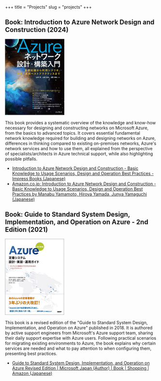 +++
title = "Projects"
slug = "projects"
+++

## Book: Introduction to Azure Network Design and Construction (2024)

![](./book-azure-networking.png)

This book provides a systematic overview of the knowledge and know-how necessary for designing and constructing networks on Microsoft Azure, from the basics to advanced topics. It covers essential fundamental network knowledge required for building and designing networks on Azure, differences in thinking compared to existing on-premises networks, Azure's network services and how to use them, all explained from the perspective of specialists/architects in Azure technical support, while also highlighting possible pitfalls.

- [Introduction to Azure Network Design and Construction - Basic Knowledge to Usage Scenarios, Design and Operation Best Practices - Impress Books (Japanese)](https://book.impress.co.jp/books/1122101083)
- [Amazon.co.jp: Introduction to Azure Network Design and Construction - Basic Knowledge to Usage Scenarios, Design and Operation Best Practices by Manabu Yamamoto, Hiroya Yamada, Junya Yamaguchi (Japanese)](https://www.amazon.co.jp/dp/4295020109/)

## Book: Guide to Standard System Design, Implementation, and Operation on Azure - 2nd Edition (2021)

![](./book-azure-system-design.png)

This book is a revised edition of the "Guide to Standard System Design, Implementation, and Operation on Azure" published in 2018. It is authored by active support engineers from Microsoft's Azure support team, sharing their daily support expertise with Azure users. Following practical scenarios for migrating existing environments to Azure, the book explains why certain services are needed and what to pay attention to when configuring them, presenting best practices.

- [Guide to Standard System Design, Implementation, and Operation on Azure Revised Edition | Microsoft Japan (Author) | Book | Shopping | Amazon (Japanese)](https://www.amazon.co.jp/dp/4296080121)
